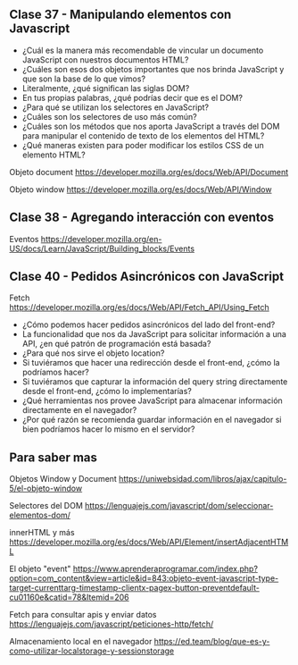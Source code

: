 ## Clase 37 - Manipulando elementos con Javascript

- ¿Cuál es la manera más recomendable de vincular un documento JavaScript con nuestros documentos HTML?
- ¿Cuáles son esos dos objetos importantes que nos brinda JavaScript y que son la base de lo que vimos?
- Literalmente, ¿qué significan las siglas DOM?
- En tus propias palabras, ¿qué podrías decir que es el DOM?
- ¿Para qué se utilizan los selectores en JavaScript?
- ¿Cuáles son los selectores de uso más común?
- ¿Cuáles son los métodos que nos aporta JavaScript a través del DOM para manipular el contenido de texto de los elementos del HTML?
- ¿Qué maneras existen para poder modificar los estilos CSS de un elemento HTML?

Objeto document https://developer.mozilla.org/es/docs/Web/API/Document

Objeto window https://developer.mozilla.org/es/docs/Web/API/Window

## Clase 38 - Agregando interacción con eventos

Eventos https://developer.mozilla.org/en-US/docs/Learn/JavaScript/Building_blocks/Events

## Clase 40 - Pedidos Asincrónicos con JavaScript

Fetch https://developer.mozilla.org/es/docs/Web/API/Fetch_API/Using_Fetch

- ¿Cómo podemos hacer pedidos asincrónicos del lado del front-end?
- La funcionalidad que nos da JavaScript para solicitar información a una API, ¿en qué patrón de programación está basada?
- ¿Para qué nos sirve el objeto location?
- Si tuviéramos que hacer una redirección desde el front-end, ¿cómo la podríamos hacer?
- Si tuviéramos que capturar la información del query string directamente desde el front-end, ¿cómo lo implementarías?
- ¿Qué herramientas nos provee JavaScript para almacenar información directamente en el navegador?
- ¿Por qué razón se recomienda guardar información en el navegador si bien podríamos hacer lo mismo en el servidor?

## Para saber mas

Objetos Window y Document https://uniwebsidad.com/libros/ajax/capitulo-5/el-objeto-window

Selectores del DOM https://lenguajejs.com/javascript/dom/seleccionar-elementos-dom/

innerHTML y más https://developer.mozilla.org/es/docs/Web/API/Element/insertAdjacentHTML

El objeto "event" https://www.aprenderaprogramar.com/index.php?option=com_content&view=article&id=843:objeto-event-javascript-type-target-currenttarg-timestamp-clientx-pagex-button-preventdefault-cu01160e&catid=78&Itemid=206

Fetch para consultar apis y enviar datos https://lenguajejs.com/javascript/peticiones-http/fetch/

Almacenamiento local en el navegador https://ed.team/blog/que-es-y-como-utilizar-localstorage-y-sessionstorage